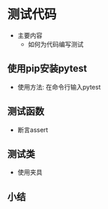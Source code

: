 # 测试代码
- 主要内容  
    - 如何为代码编写测试

## 使用pip安装pytest
- 使用方法: 在命令行输入pytest

## 测试函数
- 断言assert

## 测试类
- 使用夹具

## 小结